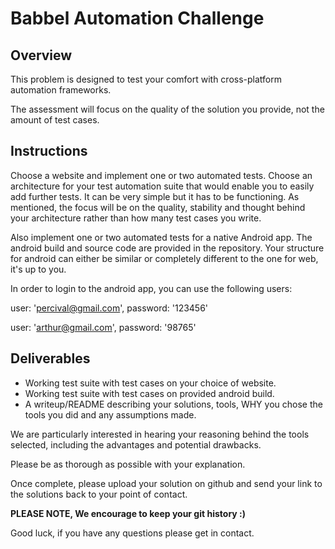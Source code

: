 
# Babbel Automation Challenge


## Overview
This problem is designed to test your comfort with cross-platform automation frameworks. 

The assessment will focus on the quality of the solution you provide, not the amount of test cases.

## Instructions
Choose a website and implement one or two automated tests.
Choose an architecture for your test automation suite that would enable you to easily add further tests.
It can be very simple but it has to be functioning.
As mentioned, the focus will be on the quality, stability and thought behind your architecture rather than how many
test cases you write.

Also implement one or two automated tests for a native Android app.
The android build and source code are provided in the repository.
Your structure for android can either be similar or completely different to the one for web, it's up to you.

In order to login to the android app, you can use the following users:

user: 'percival@gmail.com', password: '123456'

user: 'arthur@gmail.com', password: '98765'

## Deliverables
- Working test suite with test cases on your choice of website.
- Working test suite with test cases on provided android build.
- A writeup/README describing your solutions, tools, WHY you chose the tools you did and any assumptions made.

We are particularly interested in hearing your reasoning behind the tools selected, including the advantages and
potential drawbacks.

Please be as thorough as possible with your explanation.

Once complete, please upload your solution on github and send your link to the solutions back to your point of contact.

**PLEASE NOTE, We encourage to keep your git history :)**

Good luck, if you have any questions please get in contact.
